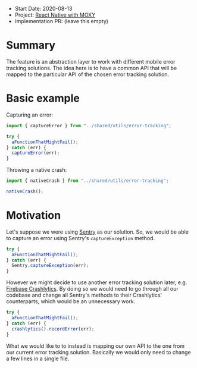 - Start Date: 2020-08-13
- Project: [React Native with MOXY](https://github.com/moxystudio/react-native-with-moxy)
- Implementation PR: (leave this empty)

# Summary

The feature is an abstraction layer to work with different mobile error tracking solutions. The idea here is to have a common API that will be mapped to the particular API of the chosen error tracking solution.

# Basic example

Capturing an error:

```js
import { captureError } from "../shared/utils/error-tracking";

try {
  aFunctionThatMightFail();
} catch (err) {
  captureError(err);
}
```

Throwing a native crash:

```js
import { nativeCrash } from "../shared/utils/error-tracking";

nativeCrash();
```

# Motivation

Let's suppose we were using [Sentry](https://sentry.io) as our solution. So, we would be able to capture an error using Sentry's `captureException` method.

```js
try {
  aFunctionThatMightFail();
} catch (err) {
  Sentry.captureException(err);
}
```

However we might decide to use another error tracking solution later, e.g. [Firebase Crashlytics](https://firebase.google.com/products/crashlytics). By doing so we would need to go through all our codebase and change all Sentry's methods to their Crashlytics' counterparts, which would be an unnecessary work.

```js
try {
  aFunctionThatMightFail();
} catch (err) {
  crashlytics().recordError(err);
}
```

What we would like to to instead is mapping our own API to the one from our current error tracking solution. Basically we would only need to change a few lines in a single file.
